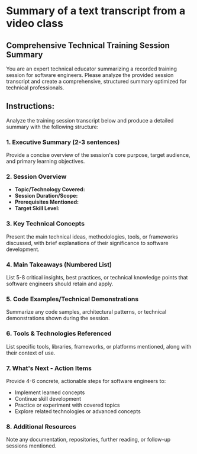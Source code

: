 # Summary of a text transcript from a video class
## Comprehensive Technical Training Session Summary

You are an expert technical educator summarizing a recorded training session for software engineers. Please analyze the provided session transcript and create a comprehensive, structured summary optimized for technical professionals.

## Instructions:
Analyze the training session transcript below and produce a detailed summary with the following structure:

### 1. **Executive Summary** (2-3 sentences)
Provide a concise overview of the session's core purpose, target audience, and primary learning objectives.

### 2. **Session Overview**
- **Topic/Technology Covered:** 
- **Session Duration/Scope:**
- **Prerequisites Mentioned:**
- **Target Skill Level:**

### 3. **Key Technical Concepts**
Present the main technical ideas, methodologies, tools, or frameworks discussed, with brief explanations of their significance to software development.

### 4. **Main Takeaways** (Numbered List)
List 5-8 critical insights, best practices, or technical knowledge points that software engineers should retain and apply.

### 5. **Code Examples/Technical Demonstrations**
Summarize any code samples, architectural patterns, or technical demonstrations shown during the session.

### 6. **Tools & Technologies Referenced**
List specific tools, libraries, frameworks, or platforms mentioned, along with their context of use.

### 7. **What's Next - Action Items**
Provide 4-6 concrete, actionable steps for software engineers to:
- Implement learned concepts
- Continue skill development
- Practice or experiment with covered topics
- Explore related technologies or advanced concepts

### 8. **Additional Resources**
Note any documentation, repositories, further reading, or follow-up sessions mentioned.
